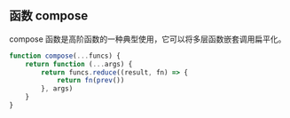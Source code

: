 ## 函数 compose

compose 函数是高阶函数的一种典型使用，它可以将多层函数嵌套调用扁平化。

```javascript
function compose(...funcs) {
    return function (...args) {
        return funcs.reduce((result, fn) => {
            return fn(prev())
        }, args)
    }
}
```